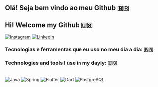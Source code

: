 ## Olá! Seja bem vindo ao meu Github 🇧🇷
## Hi! Welcome my Github 🇺🇸

[![Instagram](https://img.shields.io/badge/Instagram-E4405F?style=for-the-badge&logo=instagram&logoColor=white)](https://instragram.com/allanteles.s)
[![Linkedin](	https://img.shields.io/badge/LinkedIn-0077B5?style=for-the-badge&logo=linkedin&logoColor=white)](https://www.linkedin.com/in/allan-teles-70257720/)

### Tecnologias e ferramentas que eu uso no meu dia a dia: 🇧🇷 
### Technologies and tools I use in my dayly: 🇺🇸

<div style="display: inline_block"> <br />
  <img align="center" alt="Java" src="https://img.shields.io/badge/Java-EC4A3F?style=for-the-badge&logo=openjdk&logoColor=white" />
  <img align="center" alt="Spring" src="https://img.shields.io/badge/Spring-6DB33F?style=for-the-badge&logo=spring&logoColor=white" />
  <img align="center" alt="Flutter" src="https://img.shields.io/badge/Flutter-02569B?style=for-the-badge&logo=flutter&logoColor=white" />
  <img align="center" alt="Dart" src="https://img.shields.io/badge/Dart-0175C2?style=for-the-badge&logo=dart&logoColor=white" />
  <img align="center" alt="PostgreSQL" src="https://img.shields.io/badge/PostgreSQL-316192?style=for-the-badge&logo=postgresql&logoColor=white" />  
</div> <br />


	
